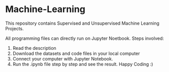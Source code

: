# Machine-Learning
This repository contains Supervised and Unsupervised Machine Learning Projects.

All programming files can directly run on Jupyter Noetbook. Steps involved:

1. Read the description
2. Download the datasets and code files in your local computer
3. Connect your computer with Jupyter Notebook. 
4. Run the .ipynb file step by step and see the result. Happy Coding :) 
